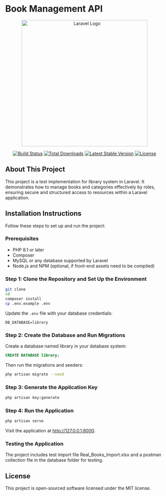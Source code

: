 # Book Management API

<p align="center"><a href="https://laravel.com" target="_blank"><img src="https://raw.githubusercontent.com/laravel/art/master/logo-lockup/5%20SVG/2%20CMYK/1%20Full%20Color/laravel-logolockup-cmyk-red.svg" width="400" alt="Laravel Logo"></a></p>

<p align="center">
<a href="https://github.com/laravel/framework/actions"><img src="https://github.com/laravel/framework/workflows/tests/badge.svg" alt="Build Status"></a>
<a href="https://packagist.org/packages/laravel/framework"><img src="https://img.shields.io/packagist/dt/laravel/framework" alt="Total Downloads"></a>
<a href="https://packagist.org/packages/laravel/framework"><img src="https://img.shields.io/packagist/v/laravel/framework" alt="Latest Stable Version"></a>
<a href="https://packagist.org/packages/laravel/framework"><img src="https://img.shields.io/packagist/l/laravel/framework" alt="License"></a>
</p>

## About This Project

This project is a test implementation for library system in Laravel. It demonstrates how to manage books and categories effectively by roles, ensuring secure and structured access to resources within a Laravel application.

## Installation Instructions

Follow these steps to set up and run the project:

### Prerequisites
- PHP 8.1 or later
- Composer
- MySQL or any database supported by Laravel
- Node.js and NPM (optional, if front-end assets need to be compiled)

### Step 1: Clone the Repository and Set Up the Environment
```bash
git clone 
cd 
composer install
cp .env.example .env
```

Update the `.env` file with your database credentials:
```env
DB_DATABASE=library
```

### Step 2: Create the Database and Run Migrations
Create a database named library in your database system:
```sql
CREATE DATABASE library;
```

Then run the migrations and seeders:
```bash
php artisan migrate --seed
```

### Step 3: Generate the Application Key
```bash
php artisan key:generate
```

### Step 4: Run the Application
```bash
php artisan serve
```
Visit the application at http://127.0.0.1:8000.

### Testing the Application
The project includes test import file Real_Books_Import.xlsx and a postman collection file in the database folder for testing.

## License
This project is open-sourced software licensed under the MIT license.
```
